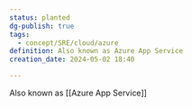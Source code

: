 ```yaml
---
status: planted
dg-publish: true
tags:
  - concept/SRE/cloud/azure
definition: Also known as Azure App Service
creation_date: 2024-05-02 18:40

---
```

Also known as [[Azure App Service]]
